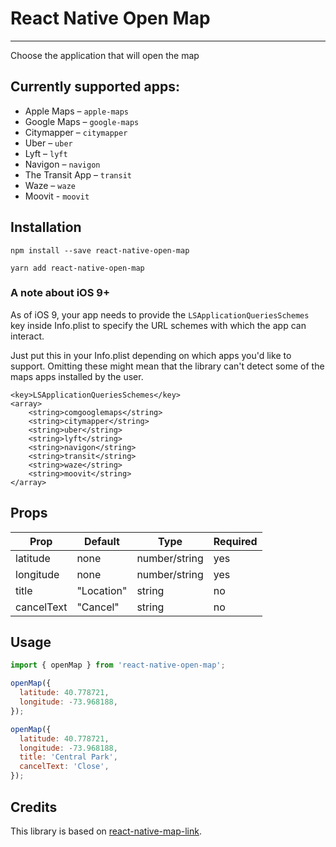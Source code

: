 # React Native Open Map
---
Choose the application that will open the map

## Currently supported apps:

* Apple Maps – `apple-maps`
* Google Maps – `google-maps`
* Citymapper – `citymapper`
* Uber – `uber`
* Lyft – `lyft`
* Navigon – `navigon`
* The Transit App – `transit`
* Waze – `waze`
* Moovit - `moovit`

## Installation

```
npm install --save react-native-open-map
```
```
yarn add react-native-open-map
```

### A note about iOS 9+
As of iOS 9, your app needs to provide the `LSApplicationQueriesSchemes` key inside
Info.plist to specify the URL schemes with which the app can interact.

Just put this in your Info.plist depending on which apps you'd like to support.
Omitting these might mean that the library can't detect some of the maps apps installed by the user.

```plist
<key>LSApplicationQueriesSchemes</key>
<array>
    <string>comgooglemaps</string>
    <string>citymapper</string>
    <string>uber</string>
    <string>lyft</string>
    <string>navigon</string>
    <string>transit</string>
    <string>waze</string>
    <string>moovit</string>
</array>
```
## Props
| Prop | Default | Type | Required |
| --- | --- | --- | --- |
| latitude | none | number/string | yes |
| longitude | none | number/string | yes | null |
| title |  "Location" | string | no |
| cancelText | "Cancel" | string | no |

## Usage

```javascript
import { openMap } from 'react-native-open-map';

openMap({
  latitude: 40.778721,
  longitude: -73.968188,
});
```
```javascript
openMap({
  latitude: 40.778721,
  longitude: -73.968188,
  title: 'Central Park',
  cancelText: 'Close',
});
```

## Credits
This library is based on [react-native-map-link](https://github.com/includable/react-native-map-link).
